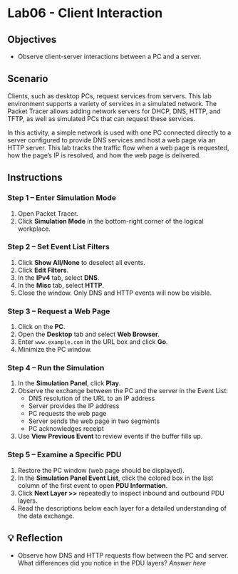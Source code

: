 # Lab06 - Client Interaction

## Objectives
- Observe client-server interactions between a PC and a server.

## Scenario
Clients, such as desktop PCs, request services from servers. This lab environment supports a variety of services in a simulated network. The Packet Tracer allows adding network servers for DHCP, DNS, HTTP, and TFTP, as well as simulated PCs that can request these services.

In this activity, a simple network is used with one PC connected directly to a server configured to provide DNS services and host a web page via an HTTP server. This lab tracks the traffic flow when a web page is requested, how the page’s IP is resolved, and how the web page is delivered.

## Instructions

### Step 1 – Enter Simulation Mode
1. Open Packet Tracer.
2. Click **Simulation Mode** in the bottom-right corner of the logical workplace.

### Step 2 – Set Event List Filters
1. Click **Show All/None** to deselect all events.
2. Click **Edit Filters**.
3. In the **IPv4** tab, select **DNS**.
4. In the **Misc** tab, select **HTTP**.
5. Close the window. Only DNS and HTTP events will now be visible.

### Step 3 – Request a Web Page
1. Click on the **PC**.
2. Open the **Desktop** tab and select **Web Browser**.
3. Enter `www.example.com` in the URL box and click **Go**.
4. Minimize the PC window.

### Step 4 – Run the Simulation
1. In the **Simulation Panel**, click **Play**.
2. Observe the exchange between the PC and the server in the Event List:
   - DNS resolution of the URL to an IP address
   - Server provides the IP address
   - PC requests the web page
   - Server sends the web page in two segments
   - PC acknowledges receipt
3. Use **View Previous Event** to review events if the buffer fills up.

### Step 5 – Examine a Specific PDU
1. Restore the PC window (web page should be displayed).
2. In the **Simulation Panel Event List**, click the colored box in the last column of the first event to open **PDU Information**.
3. Click **Next Layer >>** repeatedly to inspect inbound and outbound PDU layers.
4. Read the descriptions below each layer for a detailed understanding of the data exchange.

## 💡 Reflection
- Observe how DNS and HTTP requests flow between the PC and server. What differences did you notice in the PDU layers?
*Answer here*
